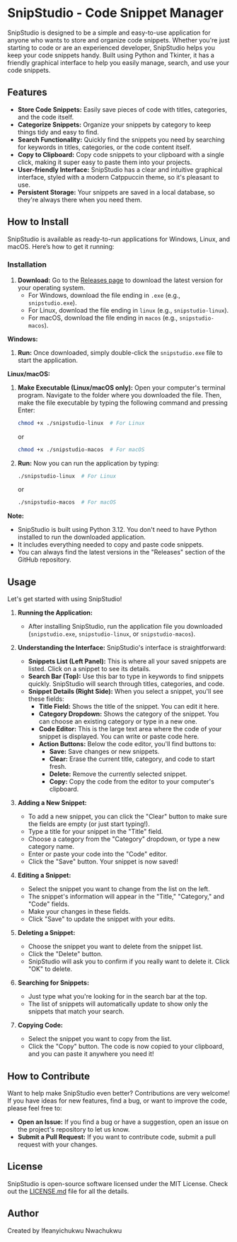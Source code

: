 # SnipStudio - Code Snippet Manager

SnipStudio is designed to be a simple and easy-to-use application for anyone who wants to store and organize code snippets.  Whether you're just starting to code or are an experienced developer, SnipStudio helps you keep your code snippets handy. Built using Python and Tkinter, it has a friendly graphical interface to help you easily manage, search, and use your code snippets.

## Features

- **Store Code Snippets:**  Easily save pieces of code with titles, categories, and the code itself.
- **Categorize Snippets:** Organize your snippets by category to keep things tidy and easy to find.
- **Search Functionality:** Quickly find the snippets you need by searching for keywords in titles, categories, or the code content itself.
- **Copy to Clipboard:** Copy code snippets to your clipboard with a single click, making it super easy to paste them into your projects.
- **User-friendly Interface:**  SnipStudio has a clear and intuitive graphical interface, styled with a modern Catppuccin theme, so it's pleasant to use.
- **Persistent Storage:** Your snippets are saved in a local database, so they're always there when you need them.

## How to Install

SnipStudio is available as ready-to-run applications for Windows, Linux, and macOS. Here’s how to get it running:

### Installation

1. **Download:** Go to the [Releases page](https://github.com/your-github-username/snipstudio/releases) to download the latest version for your operating system.
    - For Windows, download the file ending in `.exe` (e.g., `snipstudio.exe`).
    - For Linux, download the file ending in `linux` (e.g., `snipstudio-linux`).
    - For macOS, download the file ending in `macos` (e.g., `snipstudio-macos`).

**Windows:**

1. **Run:** Once downloaded, simply double-click the `snipstudio.exe` file to start the application.

**Linux/macOS:**

1. **Make Executable (Linux/macOS only):** Open your computer's terminal program. Navigate to the folder where you downloaded the file. Then, make the file executable by typing the following command and pressing Enter:
   ```bash
   chmod +x ./snipstudio-linux  # For Linux
   ```
   or
   ```bash
   chmod +x ./snipstudio-macos  # For macOS
   ```
2. **Run:**  Now you can run the application by typing:
   ```bash
   ./snipstudio-linux  # For Linux
   ```
   or
   ```bash
   ./snipstudio-macos  # For macOS
   ```

**Note:**

- SnipStudio is built using Python 3.12. You don't need to have Python installed to run the downloaded application.
- It includes everything needed to copy and paste code snippets.
- You can always find the latest versions in the "Releases" section of the GitHub repository.

## Usage

Let's get started with using SnipStudio!

1. **Running the Application:**
    - After installing SnipStudio, run the application file you downloaded (`snipstudio.exe`, `snipstudio-linux`, or `snipstudio-macos`).

2. **Understanding the Interface:**
    SnipStudio's interface is straightforward:
    - **Snippets List (Left Panel):** This is where all your saved snippets are listed. Click on a snippet to see its details.
    - **Search Bar (Top):** Use this bar to type in keywords to find snippets quickly. SnipStudio will search through titles, categories, and code.
    - **Snippet Details (Right Side):** When you select a snippet, you'll see these fields:
        - **Title Field:**  Shows the title of the snippet. You can edit it here.
        - **Category Dropdown:**  Shows the category of the snippet. You can choose an existing category or type in a new one.
        - **Code Editor:** This is the large text area where the code of your snippet is displayed. You can write or paste code here.
        - **Action Buttons:** Below the code editor, you'll find buttons to:
            - **Save:**  Save changes or new snippets.
            - **Clear:**  Erase the current title, category, and code to start fresh.
            - **Delete:** Remove the currently selected snippet.
            - **Copy:** Copy the code from the editor to your computer's clipboard.

3. **Adding a New Snippet:**
    - To add a new snippet, you can click the "Clear" button to make sure the fields are empty (or just start typing!).
    - Type a title for your snippet in the "Title" field.
    - Choose a category from the "Category" dropdown, or type a new category name.
    - Enter or paste your code into the "Code" editor.
    - Click the "Save" button. Your snippet is now saved!

4. **Editing a Snippet:**
    - Select the snippet you want to change from the list on the left.
    - The snippet's information will appear in the "Title," "Category," and "Code" fields.
    - Make your changes in these fields.
    - Click "Save" to update the snippet with your edits.

5. **Deleting a Snippet:**
    - Choose the snippet you want to delete from the snippet list.
    - Click the "Delete" button.
    - SnipStudio will ask you to confirm if you really want to delete it. Click "OK" to delete.

6. **Searching for Snippets:**
    - Just type what you're looking for in the search bar at the top.
    - The list of snippets will automatically update to show only the snippets that match your search.

7. **Copying Code:**
    - Select the snippet you want to copy from the list.
    - Click the "Copy" button. The code is now copied to your clipboard, and you can paste it anywhere you need it!

## How to Contribute

Want to help make SnipStudio even better? Contributions are very welcome! If you have ideas for new features, find a bug, or want to improve the code, please feel free to:

- **Open an Issue:** If you find a bug or have a suggestion, open an issue on the project's repository to let us know.
- **Submit a Pull Request:** If you want to contribute code, submit a pull request with your changes.

## License

SnipStudio is open-source software licensed under the MIT License. Check out the [LICENSE.md](LICENSE.md) file for all the details.

## Author

 Created by Ifeanyichukwu Nwachukwu
